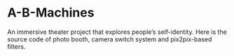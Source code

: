 # A-B-Machines
An immersive theater project that explores people’s self-identity. Here is the source code of photo booth, camera switch system and pix2pix-based filters.
